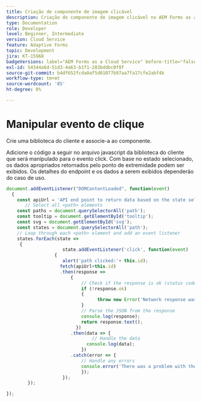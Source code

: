 ```yaml
---
title: Criação de componente de imagem clicável
description: Criação do componente de imagem clicável no AEM Forms as a Cloud Service
type: Documentation
role: Developer
level: Beginner, Intermediate
version: Cloud Service
feature: Adaptive Forms
topic: Development
jira: KT-15968
badgeVersions: label="AEM Forms as a Cloud Service" before-title="false"
exl-id: 54344a6d-51d3-4a63-b1f1-283bddbc0f8f
source-git-commit: b4df652fcda0af5d01077b97aa7fa17cfe2abf4b
workflow-type: tm+mt
source-wordcount: '85'
ht-degree: 0%

---
```


# Manipular evento de clique

Crie uma biblioteca do cliente e associe-a ao componente.

Adicione o código a seguir no arquivo javascript da biblioteca do cliente que será manipulado para o evento click.
Com base no estado selecionado, os dados apropriados retornados pelo ponto de extremidade podem ser exibidos. Os detalhes do endpoint e os dados a serem exibidos dependerão do caso de uso.



```javascript
document.addEventListener("DOMContentLoaded", function(event)
  {
    const apiUrl = 'API end point to return data based on the state selected';
       // Select all <path> elements
    const paths = document.querySelectorAll('path');
    const tooltip = document.getElementById('tooltip');
    const svg = document.getElementById('svg');
    const states = document.querySelectorAll('path');
    // Loop through each <path> element and add an event listener
    states.forEach(state =>
     {
                     state.addEventListener('click', function(event)
                  {
                     alert('path clicked:'+ this.id);
                    fetch(apiUrl+this.id)
                    .then(response =>
                        {
                            // Check if the response is ok (status code in the range 200-299)
                            if (!response.ok)
                            {
                                  throw new Error('Network response was not ok ' + response.statusText);
                            }
                            // Parse the JSON from the response
                            console.log(response);
                            return response.text();
                          })
                        .then(data => {
                                // Handle the data
                              console.log(data);
                            })
                        .catch(error => {
                            // Handle any errors
                            console.error('There was a problem with the fetch operation:', error);
                            });
                     });
        });

});
```
